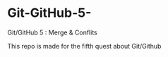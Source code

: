 # Git-GitHub-5-
Git/GitHub 5 : Merge &amp; Conflits

This repo is made for the fifth quest about Git/Github
